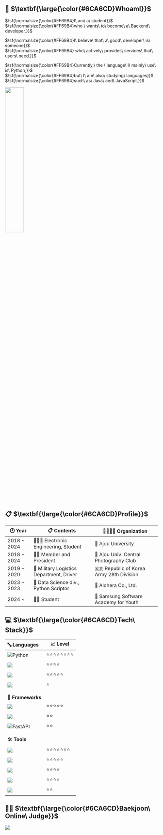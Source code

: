 <!-- ## ![header](https://capsule-render.vercel.app/api?type=transparent&color=0:FFE4D6,100:B0578D&height=200&section=header&text=Hello,%20World!!&fontSize=80&fontColor=006400&fontAlignY=50&animation=fadeIn&desc=Beak's%20GitHub&descAlign=67&descAlignY=80)-->

<h2 align="left"> 🤔 $\textbf{\large{\color{#6CA6CD}WhoamI}}$</h2>

  <p>$\sf{\normalsize{\color{#FF69B4}I\ am\ a\ student}}$
    <br>$\sf{\normalsize{\color{#FF69B4}who \ wants\ to\ become\ a\ Backend\ developer.}}$
  </p>
    
  <p>$\sf{\normalsize{\color{#FF69B4}I\ believe\ that\ a\ good\ developer\ is\ someone}}$
    <br>$\sf{\normalsize{\color{#FF69B4} who\ actively\ provides\ services\ that\ users\ need.}}$
  </p>
    
  <p>$\sf{\normalsize{\color{#FF69B4}Currently,\ the \ language\ I\ mainly\ use\ is\ Python,}}$
    <br>$\sf{\normalsize{\color{#FF69B4}but\ I\ am\ also\ studying\ languages}}$
    <br>$\sf{\normalsize{\color{#FF69B4}such\ as\ Java\ and\ JavaScript.}}$
  </p>
  
  <!-- *I am a student who wants to become a Backend developer.*    
  *I believe that a good developer is someone who actively provides services that users need.*  
  *Currently, the language I mainly use is Python, but I am also studying languages ​​such as Java and JavaScript.* -->
  
  <img src = "https://images-wixmp-ed30a86b8c4ca887773594c2.wixmp.com/f/04976f12-ed6b-40d8-bf9b-504906ca596e/ddpgoax-7f703d3b-c441-4597-837e-ac2802421d4c.gif?token=eyJ0eXAiOiJKV1QiLCJhbGciOiJIUzI1NiJ9.eyJzdWIiOiJ1cm46YXBwOjdlMGQxODg5ODIyNjQzNzNhNWYwZDQxNWVhMGQyNmUwIiwiaXNzIjoidXJuOmFwcDo3ZTBkMTg4OTgyMjY0MzczYTVmMGQ0MTVlYTBkMjZlMCIsIm9iaiI6W1t7InBhdGgiOiJcL2ZcLzA0OTc2ZjEyLWVkNmItNDBkOC1iZjliLTUwNDkwNmNhNTk2ZVwvZGRwZ29heC03ZjcwM2QzYi1jNDQxLTQ1OTctODM3ZS1hYzI4MDI0MjFkNGMuZ2lmIn1dXSwiYXVkIjpbInVybjpzZXJ2aWNlOmZpbGUuZG93bmxvYWQiXX0.qofJSDLtfWo73xnpTy9C5CIu543QM8xTgByL9sQrPo0" width="35%" height="auto"/>

<h2 align="left"> 📋 $\textbf{\large{\color{#6CA6CD}Profile}}$ </h2>

  | 🕛 Year    | 📋 Contents | 👨‍👩‍👦‍👦 Organization | 
  | ---------- | ---------------------------------------------- | ------------------------------------------|
  | 2018 ~ 2024 | 👨🏻‍🎓 Electronic Engineering, Student | 🏫 Ajou University |
  | 2018 ~ 2024 | 🙎‍♂️ Member and President | 📸 Ajou Univ. Central Photography Club  |
  | 2019 ~ 2020 | 🚛 Military Logistics Department, Driver | 🇰🇷 Republic of Korea Army 28th Division |
  | 2023 ~ 2023 | 💼 Data Science div., Python Scriptor | 🏢 Alchera Co., Ltd. |
  | 2024 ~ | 👨‍💻 Student | 🏢 Samsung Software Academy for Youth |

<!--<h2 align="left"> 🚶 Follow Me </h2>

[![Instagram](https://img.shields.io/badge/Instagram-E4405F?style=for-the-badge&logo=Instagram&logoColor=white)](https://instagram.com/yui1ove?igshid=OGQ5ZDc2ODk2ZA==)
[![Velog's GitHub stats](https://velog-readme-stats.vercel.app/api/badge?name=Velog)](https://velog.io/@elic121) 
-->

<h2 align="left"> 💻 $\textbf{\large{\color{#6CA6CD}Tech\ Stack}}$ </h2>
<p align="left">
  
  | 🔤 **Languages**  | 📈 Level | 
  | :---------- | ---------------------------------------------- |
  | ![Python](https://img.shields.io/badge/python-3670A0?style=for-the-badge&logo=python&logoColor=ffdd54) | ⭐⭐⭐⭐⭐⭐⭐⭐ |
  | <img src="https://img.shields.io/badge/Java-ED8B00?style=for-the-badge&logo=openjdk&logoColor=white"/> | ⭐⭐⭐⭐ |
  | <img src="https://img.shields.io/badge/Dart-0175C2?style=for-the-badge&logo=dart&logoColor=white"/> | ⭐⭐⭐⭐⭐ |
  | <img src="https://img.shields.io/badge/Typescript-3178C6?style=for-the-badge&logo=Typescript&logoColor=white"/> |⭐|
  | |  |
  | |  |
  | 🧮 **Frameworks**  | | 
  | <img src="https://img.shields.io/badge/Flutter-02569B?style=for-the-badge&logo=flutter&logoColor=white"/> | ⭐⭐⭐⭐⭐ |
  | <img src="https://img.shields.io/badge/socket.io-010101?style=for-the-badge&logo=socket.io&logoColor=white"> | ⭐⭐ |
  | ![FastAPI](https://img.shields.io/badge/FastAPI-005571?style=for-the-badge&logo=fastapi) | ⭐⭐ |
  |  |  |
  |  |  |
  | 🛠️ **Tools**  |  | 
  | <img src="https://img.shields.io/badge/Visual%20Studio%20Code-007ACC.svg?&style=for-the-badge&logo=Visual%20Studio%20Code&logoColor=white"/> | ⭐⭐⭐⭐⭐⭐⭐ |
  | <img src="https://img.shields.io/badge/PyCharm-000000.svg?&style=for-the-badge&logo=PyCharm&logoColor=white"/> | ⭐⭐⭐⭐⭐ |
  | <img src="https://img.shields.io/badge/github-181717?style=for-the-badge&logo=github&logoColor=white"> | ⭐⭐⭐⭐ |
  | <img src="https://img.shields.io/badge/Git-F05032.svg?&style=for-the-badge&logo=Git&logoColor=white"/> | ⭐⭐⭐⭐ |
  | <img src="https://img.shields.io/badge/Postman-FF6C37?style=for-the-badge&logo=Postman&logoColor=white"/> | ⭐⭐ |

</p>
<h2 align="left"> 👨‍💻 $\textbf{\large{\color{#6CA6CD}Baekjoon\ Online\ Judge}}$  </h2>
<p align="left">
  <img src="http://mazassumnida.wtf/api/v2/generate_badge?boj=elic121"/></a>&nbsp 
</p>
